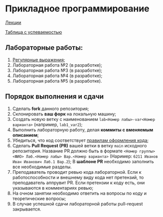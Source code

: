 # Прикладное программирование
[Лекции](https://github.com/itsecd/application-programming-2025)

[Таблица с успеваемостью](https://docs.google.com/spreadsheets/d/1eCxk2XXTwWJCVWSSlXXn5fZnS_EdKsRrTb6WHc6cfnc/edit?gid=719865337#gid=719865337)

## Лабораторные работы:
1. [Регулярные выражения](./lab1.md);
2. Лабораторная работа №2 (в разработке);
3. Лабораторная работа №3 (в разработке);
4. Лабораторная работа №4 (в разработке);
5. Лабораторная работа №5 (в разработке).
## Порядок выполнения и сдачи
1. Сделать **fork** данного репозитория;
2. Склонировать **ваш форк** на локальную машину;
3. Создать новую ветку с наименованием `lab<Номер лабы>-var<Номер варианта>` (например, `lab1_var2`);
4. Выполнить лабораторную работу, делая **коммиты с вменяемым описанием**;
5. Убедиться, что код соответствует [правилам оформления кода](./lab_guide.md);
6. Сделать **Pull Request (PR)** вашей ветки в ветку `main` исходного репозитория. Название PR должно быть в формате `<Номер группы> <ФИО> Лаб.<Номер лабы> Вар.<Номер варианта>` (Наример: `6211 Иванов Иван Иванович Лаб.1 Вар.2`); В **шаблоне PR** необходимо заполнить все необходимые разделы.
7. Преподаватель проводит ревью кода лабораторной. Если к работоспособности и внешнему виду кода нет претензий, то преподаватель аппрувит PR. Если претензии к коду есть, они указываются в комментариях ревью;
8. На очном занятии необходимо ответить на вопросы по коду и теоретические вопросы;
9. В случае успешной сдачи лабораторной работы pull-request закрывается.
